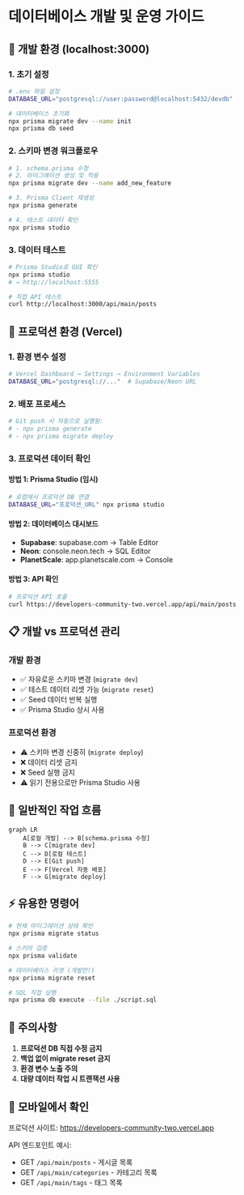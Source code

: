 # 데이터베이스 개발 및 운영 가이드

## 🔧 개발 환경 (localhost:3000)

### 1. 초기 설정
```bash
# .env 파일 설정
DATABASE_URL="postgresql://user:password@localhost:5432/devdb"

# 데이터베이스 초기화
npx prisma migrate dev --name init
npx prisma db seed
```

### 2. 스키마 변경 워크플로우
```bash
# 1. schema.prisma 수정
# 2. 마이그레이션 생성 및 적용
npx prisma migrate dev --name add_new_feature

# 3. Prisma Client 재생성
npx prisma generate

# 4. 테스트 데이터 확인
npx prisma studio
```

### 3. 데이터 테스트
```bash
# Prisma Studio로 GUI 확인
npx prisma studio
# → http://localhost:5555

# 직접 API 테스트
curl http://localhost:3000/api/main/posts
```

## 🚀 프로덕션 환경 (Vercel)

### 1. 환경 변수 설정
```bash
# Vercel Dashboard → Settings → Environment Variables
DATABASE_URL="postgresql://..."  # Supabase/Neon URL
```

### 2. 배포 프로세스
```bash
# Git push 시 자동으로 실행됨:
# - npx prisma generate
# - npx prisma migrate deploy
```

### 3. 프로덕션 데이터 확인

#### 방법 1: Prisma Studio (임시)
```bash
# 로컬에서 프로덕션 DB 연결
DATABASE_URL="프로덕션_URL" npx prisma studio
```

#### 방법 2: 데이터베이스 대시보드
- **Supabase**: supabase.com → Table Editor
- **Neon**: console.neon.tech → SQL Editor
- **PlanetScale**: app.planetscale.com → Console

#### 방법 3: API 확인
```bash
# 프로덕션 API 호출
curl https://developers-community-two.vercel.app/api/main/posts
```

## 📋 개발 vs 프로덕션 관리

### 개발 환경
- ✅ 자유로운 스키마 변경 (`migrate dev`)
- ✅ 테스트 데이터 리셋 가능 (`migrate reset`)
- ✅ Seed 데이터 반복 실행
- ✅ Prisma Studio 상시 사용

### 프로덕션 환경
- ⚠️ 스키마 변경 신중히 (`migrate deploy`)
- ❌ 데이터 리셋 금지
- ❌ Seed 실행 금지
- ⚠️ 읽기 전용으로만 Prisma Studio 사용

## 🔄 일반적인 작업 흐름

```mermaid
graph LR
    A[로컬 개발] --> B[schema.prisma 수정]
    B --> C[migrate dev]
    C --> D[로컬 테스트]
    D --> E[Git push]
    E --> F[Vercel 자동 배포]
    F --> G[migrate deploy]
```

## ⚡ 유용한 명령어

```bash
# 현재 마이그레이션 상태 확인
npx prisma migrate status

# 스키마 검증
npx prisma validate

# 데이터베이스 리셋 (개발만!)
npx prisma migrate reset

# SQL 직접 실행
npx prisma db execute --file ./script.sql
```

## 🚨 주의사항

1. **프로덕션 DB 직접 수정 금지**
2. **백업 없이 migrate reset 금지**
3. **환경 변수 노출 주의**
4. **대량 데이터 작업 시 트랜잭션 사용**

## 📱 모바일에서 확인

프로덕션 사이트: https://developers-community-two.vercel.app

API 엔드포인트 예시:
- GET `/api/main/posts` - 게시글 목록
- GET `/api/main/categories` - 카테고리 목록
- GET `/api/main/tags` - 태그 목록